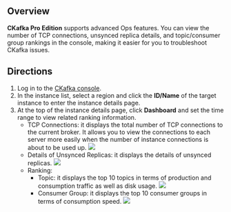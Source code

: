 ## Overview

**CKafka Pro Edition** supports advanced Ops features. You can view the number of TCP connections, unsynced replica details, and topic/consumer group rankings in the console, making it easier for you to troubleshoot CKafka issues.


## Directions

1. Log in to the [CKafka console](https://console.cloud.tencent.com/ckafka).
2. In the instance list, select a region and click the **ID/Name** of the target instance to enter the instance details page.
3. At the top of the instance details page, click **Dashboard** and set the time range to view related ranking information.
   - TCP Connections: it displays the total number of TCP connections to the current broker. It allows you to view the connections to each server more easily when the number of instance connections is about to be used up.
     ![](https://qcloudimg.tencent-cloud.cn/raw/ab57a66654eac5ceea9de5aebddaf858.png)
   - Details of Unsynced Replicas: it displays the details of unsynced replicas.
     ![](https://qcloudimg.tencent-cloud.cn/raw/be1818c8e76394851da1e0507f86e3b1.png)
   - Ranking:
     - Topic: it displays the top 10 topics in terms of production and consumption traffic as well as disk usage.
       ![](https://qcloudimg.tencent-cloud.cn/raw/405243f8a514f985c33c18807cc44c97.png)
     - Consumer Group: it displays the top 10 consumer groups in terms of consumption speed.
         ![](https://qcloudimg.tencent-cloud.cn/raw/03f6ec784d56e2893851dc6afbb8711f.png)
